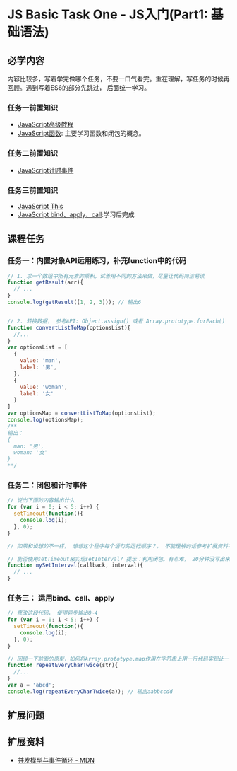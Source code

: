 # JS Basic Task One - JS入门(Part1: 基础语法)

## 必学内容
内容比较多，写着学完做哪个任务，不要一口气看完。重在理解，写任务的时候再回顾。遇到写着ES6的部分先跳过， 后面统一学习。
### 任务一前置知识
+ [JavaScript高级教程](https://www.runoob.com/js/js-objects.html)
+ [JavaScript函数](https://www.runoob.com/js/js-function-definition.html): 主要学习函数和闭包的概念。
### 任务二前置知识
+ [JavaScript计时事件](https://www.runoob.com/js/js-timing.html)
### 任务三前置知识
+ [JavaScript This](https://www.runoob.com/js/js-this.html)
+ [JavaScript bind、apply、call](https://www.runoob.com/w3cnote/js-call-apply-bind.html):学习后完成

## 课程任务
### 任务一：内置对象API运用练习，补充function中的代码
```javascript
// 1. 求一个数组中所有元素的乘积，试着用不同的方法来做，尽量让代码简洁易读
function getResult(arr){
  // ...
}
console.log(getResult([1, 2, 3])); // 输出6


// 2. 转换数据， 参考API: Object.assign() 或者 Array.prototype.forEach()
function convertListToMap(optionsList){
  //...
}
var optionsList = [
  {
    value: 'man',
    label: '男',
  },
  {
    value: 'woman',
    label: '女'
  }
]
var optionsMap = convertListToMap(optionsList);
console.log(optionsMap);
/**
输出：
{
  man: '男',
  woman: '女'
}
**/

```

### 任务二：闭包和计时事件
```javascript
// 说出下面的内容输出什么
for (var i = 0; i < 5; i++) {
  setTimeout(function(){
    console.log(i);
  }, 0);
}

// 如果和设想的不一样， 想想这个程序每个语句的运行顺序？， 不能理解的话参考扩展资料中的【并发模型与事件循环 - MDN】 后面将会有解决这个问题的练习

// 能否使用setTimeout来实现setInterval? 提示：利用闭包。有点难， 20分钟没写出来就放弃吧~等参考答案。
function mySetInterval(callback, interval){
  // ...
}
```

### 任务三： 运用bind、call、apply
```javascript
// 修改这段代码， 使得异步输出0~4
for (var i = 0; i < 5; i++) {
  setTimeout(function(){
    console.log(i);
  }, 0);
}

// 回顾一下前面的原型，如何将Array.prototype.map作用在字符串上用一行代码实现让一个字符串的每个字符出现两次
function repeatEveryCharTwice(str){
  //...
}
var a = 'abcd';
console.log(repeatEveryCharTwice(a)); // 输出aabbccdd
```

## 扩展问题

## 扩展资料
+ [并发模型与事件循环 - MDN](https://developer.mozilla.org/zh-CN/docs/Web/JavaScript/EventLoop)